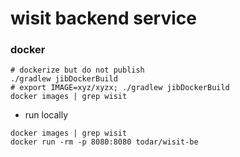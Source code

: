 # wisit backend service


### docker

```shell
# dockerize but do not publish
./gradlew jibDockerBuild
# export IMAGE=xyz/xyzx; ./gradlew jibDockerBuild
docker images | grep wisit
```

- run locally

```shell
docker images | grep wisit
docker run -rm -p 8080:8080 todar/wisit-be
```

